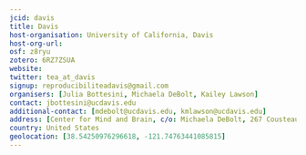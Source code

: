 ```yaml
---
jcid: davis
title: Davis
host-organisation: University of California, Davis
host-org-url: 
osf: z8ryu
zotero: 6RZ7ZSUA
website: 
twitter: tea_at_davis
signup: reproducibiliteadavis@gmail.com
organisers: [Julia Bottesini, Michaela DeBolt, Kailey Lawson]
contact: jbottesini@ucdavis.edu
additional-contact: [mdebolt@ucdavis.edu, kmlawson@ucdavis.edu]
address: [Center for Mind and Brain, c/o: Michaela DeBolt, 267 Cousteau Pl., Davis, CA 95618, United States]
country: United States
geolocation: [38.54250976296618, -121.74763441085815]
---
```



